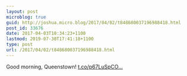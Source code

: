```yaml
---
layout: post
microblog: true
guid: http://joshua.micro.blog/2017/04/02/t848680037196988418.html
post_id: 33676
date: 2017-04-03T10:34:23+1100
lastmod: 2019-07-30T17:41:18+1100
type: post
url: /2017/04/02/t848680037196988418.html
---
```

Good morning, Queenstown! [t.co/p67LuSpCO...](https://t.co/p67LuSpCOp)
